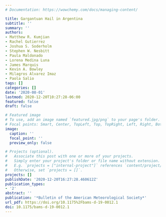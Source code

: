 ```yaml
---
# Documentation: https://wowchemy.com/docs/managing-content/

title: Gargantuan Hail in Argentina
subtitle: ''
summary: ''
authors:
- Matthew R. Kumjian
- Rachel Gutierrez
- Joshua S. Soderholm
- Stephen W. Nesbitt
- Paula Maldonado
- Lorena Medina Luna
- James Marquis
- Kevin A. Bowley
- Milagros Alvarez Imaz
- Paola Salio
tags: []
categories: []
date: '2020-08-01'
lastmod: 2020-12-20T10:27:28-06:00
featured: false
draft: false

# Featured image
# To use, add an image named `featured.jpg/png` to your page's folder.
# Focal points: Smart, Center, TopLeft, Top, TopRight, Left, Right, BottomLeft, Bottom, BottomRight.
image:
  caption: ''
  focal_point: ''
  preview_only: false

# Projects (optional).
#   Associate this post with one or more of your projects.
#   Simply enter your project's folder or file name without extension.
#   E.g. `projects = ["internal-project"]` references `content/project/deep-learning/index.md`.
#   Otherwise, set `projects = []`.
projects: []
publishDate: '2020-12-20T16:27:28.460612Z'
publication_types:
- '2'
abstract: ''
publication: '*Bulletin of the American Meteorological Society*'
url_pdf: https://doi.org/10.1175%2Fbams-d-19-0012.1
doi: 10.1175/bams-d-19-0012.1
---
```


